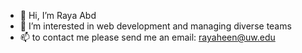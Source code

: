 - 👋 Hi, I’m Raya Abd
- 👀 I’m interested in web development and managing diverse teams
- 📫 to contact me please send me an email: rayaheen@uw.edu

<!---
rayaalsaedi/rayaalsaedi is a ✨ special ✨ repository because its `README.md` (this file) appears on your GitHub profile.
You can click the Preview link to take a look at your changes.
--->
